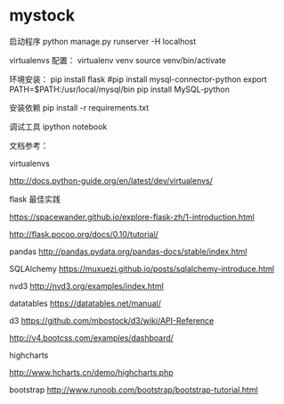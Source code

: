 # mystock

启动程序
 python manage.py runserver -H localhost

virtualenvs 配置：
 virtualenv venv
 source venv/bin/activate


环境安装：
   pip install flask
   #pip install mysql-connector-python
   export PATH=$PATH:/usr/local/mysql/bin
   pip install MySQL-python 

安装依赖
pip install -r requirements.txt



调试工具
   ipython notebook


文档参考：

virtualenvs

http://docs.python-guide.org/en/latest/dev/virtualenvs/

flask 最佳实践

https://spacewander.github.io/explore-flask-zh/1-introduction.html

http://flask.pocoo.org/docs/0.10/tutorial/

pandas
http://pandas.pydata.org/pandas-docs/stable/index.html 

SQLAlchemy
https://muxuezi.github.io/posts/sqlalchemy-introduce.html

nvd3
http://nvd3.org/examples/index.html

datatables
https://datatables.net/manual/

d3
https://github.com/mbostock/d3/wiki/API-Reference

http://v4.bootcss.com/examples/dashboard/

highcharts

http://www.hcharts.cn/demo/highcharts.php

bootstrap
http://www.runoob.com/bootstrap/bootstrap-tutorial.html